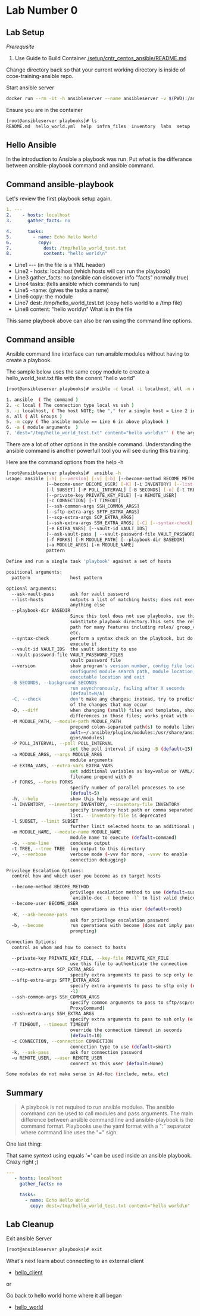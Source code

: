 # Lab Number 0

## Lab Setup

*_Prerequsite_*

1. Use Guide to Build Container [/setup/cntr_centos_ansible/README.md](/setup/cntr_centos_ansible/README.md)

Change directory back so that your current working directory is inside of ccoe-training-ansible repo.

Start ansible server

```bash
docker run --rm -it -h ansibleserver --name ansibleserver -v $(PWD):/ansible/playbooks cent_ansible bash
```

Ensure you are in the container

```bash
[root@ansibleserver playbooks]# ls
README.md  hello_world.yml  help  infra_files  inventory  labs  setup
```

## Hello Ansible

In the introduction to Ansible a playbook was run.  Put what is the differance between ansible-playbook command and ansible command.

## Command ansible-playbook

Let's review the first playbook setup again.

```yaml
1. ---
2.    - hosts: localhost
3.      gather_facts: no

4.      tasks:
5.        - name: Echo Hello World
6.          copy: 
7.            dest: /tmp/hello_world_test.txt
8.            content: "hello world\n" 

```

* Line1 --- (in the file is a YML header)
* Line2 - hosts: localhost (which hosts will can run the playbook)
* Line3 gather_facts: no (ansible can discover info "facts" normally true)
* Line4 tasks: (tells ansible which commands to run)
* Line5 -name: (gives the tasks a name)
* Line6 copy: the module
* Line7 dest: /tmp/hello_world_test.txt (copy hello world to a /tmp file)
* Line8 content: "hello world\n" What is in the file

This same playbook above can also be ran using the command line options.

## Command ansible

Ansible command line interface can run ansible modules without having to create a playbook.

The sample below uses the same copy module to create a hello_world_test.txt file with the conent "hello world"

```bash
[root@ansibleserver playbooks]# ansible -c local -i localhost, all -m copy -a 'dest="/tmp/hello_world_test.txt" content="hello world\n"'
```

```bash
1. ansible  ( The command )
2. -c local ( The connection type local vs ssh )
3. -i localhost, ( The host NOTE; the "," for a single host = Line 2 in above playbook )
4. all ( All Groups )
5. -m copy ( The ansible module == Line 6 in above playbook )
6. -a ( module arguments  )
7. 'dest="/tmp/hello_world_test.txt" content="hello world\n"' ( the arguments = line 7 and 8 combined in above playbook )

```

There are a lot of other options in the ansible command.  Understanding the ansible command is another powerfull tool you will see during this training.

Here are the command options from the help -h 

```bash
[root@ansibleserver playbooks]#  ansible -h
usage: ansible [-h] [--version] [-v] [-b] [--become-method BECOME_METHOD]
               [--become-user BECOME_USER] [-K] [-i INVENTORY] [--list-hosts]
               [-l SUBSET] [-P POLL_INTERVAL] [-B SECONDS] [-o] [-t TREE] [-k]
               [--private-key PRIVATE_KEY_FILE] [-u REMOTE_USER]
               [-c CONNECTION] [-T TIMEOUT]
               [--ssh-common-args SSH_COMMON_ARGS]
               [--sftp-extra-args SFTP_EXTRA_ARGS]
               [--scp-extra-args SCP_EXTRA_ARGS]
               [--ssh-extra-args SSH_EXTRA_ARGS] [-C] [--syntax-check] [-D]
               [-e EXTRA_VARS] [--vault-id VAULT_IDS]
               [--ask-vault-pass | --vault-password-file VAULT_PASSWORD_FILES]
               [-f FORKS] [-M MODULE_PATH] [--playbook-dir BASEDIR]
               [-a MODULE_ARGS] [-m MODULE_NAME]
               pattern

Define and run a single task 'playbook' against a set of hosts

positional arguments:
  pattern               host pattern

optional arguments:
  --ask-vault-pass      ask for vault password
  --list-hosts          outputs a list of matching hosts; does not execute
                        anything else
  --playbook-dir BASEDIR
                        Since this tool does not use playbooks, use this as a
                        substitute playbook directory.This sets the relative
                        path for many features including roles/ group_vars/
                        etc.
  --syntax-check        perform a syntax check on the playbook, but do not
                        execute it
  --vault-id VAULT_IDS  the vault identity to use
  --vault-password-file VAULT_PASSWORD_FILES
                        vault password file
  --version             show program's version number, config file location,
                        configured module search path, module location,
                        executable location and exit
  -B SECONDS, --background SECONDS
                        run asynchronously, failing after X seconds
                        (default=N/A)
  -C, --check           don't make any changes; instead, try to predict some
                        of the changes that may occur
  -D, --diff            when changing (small) files and templates, show the
                        differences in those files; works great with --check
  -M MODULE_PATH, --module-path MODULE_PATH
                        prepend colon-separated path(s) to module library (def
                        ault=~/.ansible/plugins/modules:/usr/share/ansible/plu
                        gins/modules)
  -P POLL_INTERVAL, --poll POLL_INTERVAL
                        set the poll interval if using -B (default=15)
  -a MODULE_ARGS, --args MODULE_ARGS
                        module arguments
  -e EXTRA_VARS, --extra-vars EXTRA_VARS
                        set additional variables as key=value or YAML/JSON, if
                        filename prepend with @
  -f FORKS, --forks FORKS
                        specify number of parallel processes to use
                        (default=5)
  -h, --help            show this help message and exit
  -i INVENTORY, --inventory INVENTORY, --inventory-file INVENTORY
                        specify inventory host path or comma separated host
                        list. --inventory-file is deprecated
  -l SUBSET, --limit SUBSET
                        further limit selected hosts to an additional pattern
  -m MODULE_NAME, --module-name MODULE_NAME
                        module name to execute (default=command)
  -o, --one-line        condense output
  -t TREE, --tree TREE  log output to this directory
  -v, --verbose         verbose mode (-vvv for more, -vvvv to enable
                        connection debugging)

Privilege Escalation Options:
  control how and which user you become as on target hosts

  --become-method BECOME_METHOD
                        privilege escalation method to use (default=sudo), use
                        `ansible-doc -t become -l` to list valid choices.
  --become-user BECOME_USER
                        run operations as this user (default=root)
  -K, --ask-become-pass
                        ask for privilege escalation password
  -b, --become          run operations with become (does not imply password
                        prompting)

Connection Options:
  control as whom and how to connect to hosts

  --private-key PRIVATE_KEY_FILE, --key-file PRIVATE_KEY_FILE
                        use this file to authenticate the connection
  --scp-extra-args SCP_EXTRA_ARGS
                        specify extra arguments to pass to scp only (e.g. -l)
  --sftp-extra-args SFTP_EXTRA_ARGS
                        specify extra arguments to pass to sftp only (e.g. -f,
                        -l)
  --ssh-common-args SSH_COMMON_ARGS
                        specify common arguments to pass to sftp/scp/ssh (e.g.
                        ProxyCommand)
  --ssh-extra-args SSH_EXTRA_ARGS
                        specify extra arguments to pass to ssh only (e.g. -R)
  -T TIMEOUT, --timeout TIMEOUT
                        override the connection timeout in seconds
                        (default=10)
  -c CONNECTION, --connection CONNECTION
                        connection type to use (default=smart)
  -k, --ask-pass        ask for connection password
  -u REMOTE_USER, --user REMOTE_USER
                        connect as this user (default=None)

Some modules do not make sense in Ad-Hoc (include, meta, etc)
```

## Summary

> A playbook is not required to run ansible modules.  The ansible command can be used to call modules and pass arguments. The main difference between ansible command line and ansible-playbook is the command format.  Playbooks use the yaml format with a ":" separator where command line uses the "=" sign.

One last thing:

That same syntext using equals '=' can be used inside an ansible playbook. Crazy right ;)

```yaml
---
   - hosts: localhost
     gather_facts: no

     tasks:
       - name: Echo Hello World
         copy: dest=/tmp/hello_world_test.txt content="hello world\n"

```

## Lab Cleanup 

Exit ansible Server

```bash
[root@ansibleserver playbooks]# exit 
```

What's next learn about connecting to an external client

* [hello_client](../1.hello_client/README.md)

or

Go back to hello world home where it all began

* [hello_world](/)
